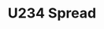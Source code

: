 ---
layout: project
title: "U234 Spread"
description: "First project"
start_date: 2022-09-01
end_date: 2022-09-31
client: 
    name: "University of Wisconsin-Madison"
    short: "UWM"
---